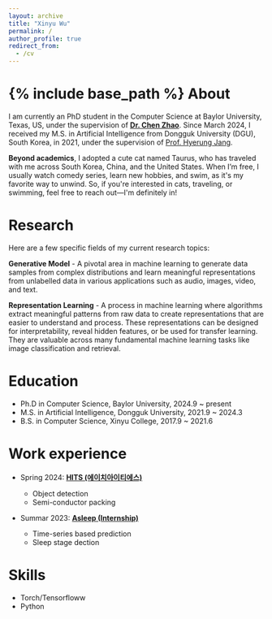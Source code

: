 ```yaml
---
layout: archive
title: "Xinyu Wu"
permalink: /
author_profile: true
redirect_from:
  - /cv
---
```


{% include base_path %}
About
======
I am currently an PhD student in the Computer Science at Baylor University, Texas, US, under the supervision of [**Dr. Chen Zhao**](https://charliezhaoyinpeng.github.io/homepage/). Since March 2024, I received my M.S. in Artificial Intelligence from Dongguk University (DGU), South Korea, in 2021, under the supervision of [Prof. Hyerung Jang](https://sites.google.com/view/hrjang/home). 

**Beyond academics**, I adopted a cute cat named Taurus, who has traveled with me across South Korea, China, and the United States. When I’m free, I usually watch comedy series, learn new hobbies, and swim, as it's my favorite way to unwind. So, if you're interested in cats, traveling, or swimming, feel free to reach out—I'm definitely in!


Research
======
Here are a few specific fields of my current research topics:

**Generative Model** - A pivotal area in machine learning to generate data samples from complex distributions and learn meaningful representations from unlabelled data in various applications such as audio, images, video, and text.

**Representation Learning** - A process in machine learning where algorithms extract meaningful patterns from raw data to create representations that are easier to understand and process. These representations can be designed for interpretability, reveal hidden features, or be used for transfer learning. They are valuable across many fundamental machine learning tasks like image classification and retrieval.


Education
======
* Ph.D in Computer Science, Baylor University, 2024.9 ~ present
* M.S. in Artificial Intelligence, Dongguk University, 2021.9 ~ 2024.3
* B.S. in Computer Science, Xinyu College, 2017.9 ~ 2021.6

Work experience
======
* Spring 2024: [**HITS (에이치아이티에스)**](http://highimage.co.kr/)
  * Object detection
  * Semi-conductor packing
  <!-- * <ul http://highimage.co.kr/ > -->

* Summar 2023: [**Asleep (Internship)**](https://www.asleep.ai/en/company)
  * Time-series based prediction
  * Sleep stage dection

  
Skills
======
* Torch/Tensorfloww
* Python

<!-- Publications
======
  <ul>{% for post in site.publications reversed %}
    {% include archive-single-cv.html %}
  {% endfor %}</ul> -->
  
<!-- Talks
======
  <ul>{% for post in site.talks reversed %}
    {% include archive-single-talk-cv.html  %}
  {% endfor %}</ul>
  
Teaching
======
  <ul>{% for post in site.teaching reversed %}
    {% include archive-single-cv.html %}
  {% endfor %}</ul>
  
Service and leadership
======
* Currently signed in to 43 different slack teams -->

